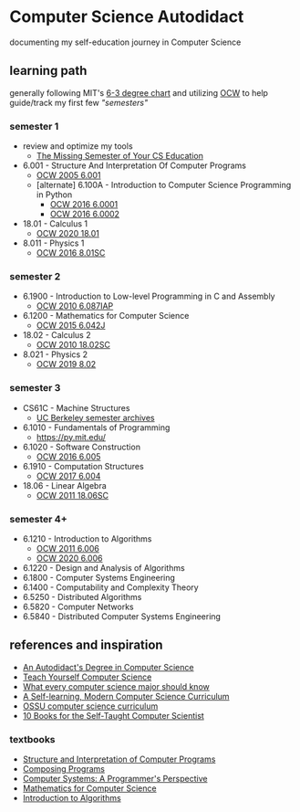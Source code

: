# Computer Science Autodidact

documenting my self-education journey in Computer Science

## learning path

generally following MIT's [6-3 degree chart](http://catalog.mit.edu/degree-charts/computer-science-engineering-course-6-3/) and utilizing [OCW](https://ocw.mit.edu/) to help guide/track my first few *"semesters"*

### semester 1

- review and optimize my tools
  - [The Missing Semester of Your CS Education](https://missing.csail.mit.edu/)
- 6.001 - Structure And Interpretation Of Computer Programs
  - [OCW 2005 6.001](https://ocw.mit.edu/courses/6-001-structure-and-interpretation-of-computer-programs-spring-2005/)
  - [alternate] 6.100A - Introduction to Computer Science Programming in Python
    - [OCW 2016 6.0001](https://ocw.mit.edu/courses/6-0001-introduction-to-computer-science-and-programming-in-python-fall-2016/)
    - [OCW 2016 6.0002](https://ocw.mit.edu/courses/6-0002-introduction-to-computational-thinking-and-data-science-fall-2016/)
- 18.01 - Calculus 1
  - [OCW 2020 18.01](https://ocw.mit.edu/courses/18-01-calculus-i-single-variable-calculus-fall-2020/)
- 8.011 - Physics 1
  - [OCW 2016 8.01SC](https://ocw.mit.edu/courses/8-01sc-classical-mechanics-fall-2016/)

### semester 2

- 6.1900 - Introduction to Low-level Programming in C and Assembly
  - [OCW 2010 6.087IAP](https://ocw.mit.edu/courses/6-087-practical-programming-in-c-january-iap-2010/)
- 6.1200 - Mathematics for Computer Science
  - [OCW 2015 6.042J](https://ocw.mit.edu/courses/6-042j-mathematics-for-computer-science-spring-2015/)
- 18.02 - Calculus 2
  - [OCW 2010 18.02SC](https://ocw.mit.edu/courses/18-02sc-multivariable-calculus-fall-2010/)
- 8.021 - Physics 2
  - [OCW 2019 8.02](https://ocw.mit.edu/courses/8-02-physics-ii-electricity-and-magnetism-spring-2019/)

### semester 3

- CS61C - Machine Structures
  - [UC Berkeley semester archives](https://inst.eecs.berkeley.edu/~cs61c/archives.html)
- 6.1010 - Fundamentals of Programming
  - <https://py.mit.edu/>
- 6.1020 - Software Construction
  - [OCW 2016 6.005](https://ocw.mit.edu/courses/6-005-software-construction-spring-2016/)
- 6.1910 - Computation Structures
  - [OCW 2017 6.004](https://ocw.mit.edu/courses/6-004-computation-structures-spring-2017/)
- 18.06 - Linear Algebra
  - [OCW 2011 18.06SC](https://ocw.mit.edu/courses/18-06sc-linear-algebra-fall-2011/)

### semester 4+

- 6.1210 - Introduction to Algorithms
  - [OCW 2011 6.006](https://ocw.mit.edu/courses/6-006-introduction-to-algorithms-fall-2011/)
  - [OCW 2020 6.006](https://ocw.mit.edu/courses/6-006-introduction-to-algorithms-spring-2020/)
- 6.1220 - Design and Analysis of Algorithms
- 6.1800 - Computer Systems Engineering
- 6.1400 - Computability and Complexity Theory
- 6.5250 - Distributed Algorithms
- 6.5820 - Computer Networks
- 6.5840 - Distributed Computer Systems Engineering

## references and inspiration

- [An Autodidact's Degree in Computer Science](https://pdb64.medium.com/an-autodiadacts-degree-in-computer-science-3afe7df465b0)
- [Teach Yourself Computer Science](https://teachyourselfcs.com/)
- [What every computer science major should know](https://matt.might.net/articles/what-cs-majors-should-know/)
- [A Self-learning, Modern Computer Science Curriculum](https://functionalcs.github.io/curriculum/)
- [OSSU computer science curriculum](https://github.com/ossu/computer-science)
- [10 Books for the Self-Taught Computer Scientist](https://josephchancey.medium.com/10-books-for-the-self-taught-computer-scientist-1cd602d503a9)

### textbooks

- [Structure and Interpretation of Computer Programs](https://web.mit.edu/6.001/6.037/sicp.pdf)
- [Composing Programs](https://www.composingprograms.com/)
- [Computer Systems: A Programmer's Perspective](http://csapp.cs.cmu.edu/3e/home.html)
- [Mathematics for Computer Science](https://courses.csail.mit.edu/6.042/spring17/mcs.pdf)
- [Introduction to Algorithms](http://mitpress.mit.edu/9780262046305/introduction-to-algorithms/)
